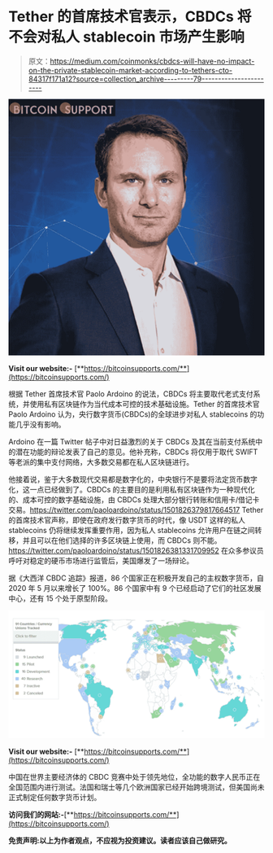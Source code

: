 # Tether 的首席技术官表示，CBDCs 将不会对私人 stablecoin 市场产生影响

> 原文：<https://medium.com/coinmonks/cbdcs-will-have-no-impact-on-the-private-stablecoin-market-according-to-tethers-cto-84317f171a12?source=collection_archive---------79----------------------->

![](img/bf9866850b0990fc7b28dc423777c944.png)

**Visit our website:-** [**https://bitcoinsupports.com/**](https://bitcoinsupports.com/)

根据 Tether 首席技术官 Paolo Ardoino 的说法，CBDCs 将主要取代老式支付系统，并使用私有区块链作为当代成本可控的技术基础设施。Tether 的首席技术官 Paolo Ardoino 认为，央行数字货币(CBDCs)的全球进步对私人 stablecoins 的功能几乎没有影响。

Ardoino 在一篇 Twitter 帖子中对日益激烈的关于 CBDCs 及其在当前支付系统中的潜在功能的辩论发表了自己的意见。他补充称，CBDCs 将仅用于取代 SWIFT 等老派的集中支付网络，大多数交易都在私人区块链进行。

他接着说，鉴于大多数现代交易都是数字化的，中央银行不是要将法定货币数字化，这一点已经做到了。CBDCs 的主要目的是利用私有区块链作为一种现代化的、成本可控的数字基础设施，由 CBDCs 处理大部分银行转账和信用卡/借记卡交易。https://twitter.com/paoloardoino/status/1501826379817664517 Tether 的首席技术官声称，即使在政府发行数字货币的时代，像 USDT 这样的私人 stablecoins 仍将继续发挥重要作用，因为私人 stablecoins 允许用户在链之间转移，并且可以在他们选择的许多区块链上使用，而 CBDCs 则不能。https://twitter.com/paoloardoino/status/1501826381331709952 在众多参议员呼吁对稳定的硬币市场进行监管后，美国爆发了一场辩论。

据《大西洋 CBDC 追踪》报道，86 个国家正在积极开发自己的主权数字货币，自 2020 年 5 月以来增长了 100%。86 个国家中有 9 个已经启动了它们的社区发展中心，还有 15 个处于原型阶段。

![](img/e7ca883b67ffa5713141a7132cf02b73.png)

**Visit our website:-** [**https://bitcoinsupports.com/**](https://bitcoinsupports.com/)

中国在世界主要经济体的 CBDC 竞赛中处于领先地位，全功能的数字人民币正在全国范围内进行测试。法国和瑞士等几个欧洲国家已经开始跨境测试，但美国尚未正式制定任何数字货币计划。

**访问我们的网站:-**[**https://bitcoinsupports.com/**](https://bitcoinsupports.com/)

**免责声明:以上为作者观点，不应视为投资建议。读者应该自己做研究。**